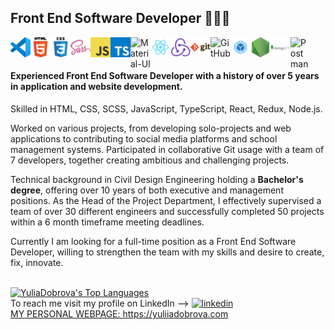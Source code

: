 ## Front End Software Developer 👩🏻‍💻

<img align="left" alt="Visual Studio Code" width="32px" src="https://raw.githubusercontent.com/github/explore/80688e429a7d4ef2fca1e82350fe8e3517d3494d/topics/visual-studio-code/visual-studio-code.png" style="max-width:100%;">
<img align="left" alt="HTML5" width="32px" src="https://raw.githubusercontent.com/github/explore/80688e429a7d4ef2fca1e82350fe8e3517d3494d/topics/html/html.png" style="max-width:100%;">
<img align="left" alt="CSS3" width="32px" src="https://raw.githubusercontent.com/github/explore/80688e429a7d4ef2fca1e82350fe8e3517d3494d/topics/css/css.png" style="max-width:100%;">
<img align="left" alt="Sass" width="32px" src="https://raw.githubusercontent.com/github/explore/80688e429a7d4ef2fca1e82350fe8e3517d3494d/topics/sass/sass.png" style="max-width:100%;">
<img align="left" alt="JavaScript" width="32px" src="https://raw.githubusercontent.com/github/explore/80688e429a7d4ef2fca1e82350fe8e3517d3494d/topics/javascript/javascript.png" style="max-width:100%;">
<img align="left" alt="TypeScript" width="32px" src="https://raw.githubusercontent.com/github/explore/80688e429a7d4ef2fca1e82350fe8e3517d3494d/topics/typescript/typescript.png" style="max-width:100%;">
<img align="left" alt="Material-UI" width="32px" src="https://cdn.worldvectorlogo.com/logos/material-ui-1.svg" style="max-width:100%;">
<img align="left" alt="React" width="32px" src="https://raw.githubusercontent.com/github/explore/80688e429a7d4ef2fca1e82350fe8e3517d3494d/topics/react/react.png" style="max-width:100%;">
<img align="left" alt="Redux" width="32px" src="https://raw.githubusercontent.com/github/explore/80688e429a7d4ef2fca1e82350fe8e3517d3494d/topics/redux/redux.png" style="max-width:100%;">
<img align="left" alt="Git" width="32px" src="https://raw.githubusercontent.com/github/explore/80688e429a7d4ef2fca1e82350fe8e3517d3494d/topics/git/git.png" style="max-width:100%;">
<img align="left" alt="GitHub" width="32px" src="https://avatars.slack-edge.com/2020-11-25/1527503386626_319578f21381f9641cd8_512.png" style="max-width:100%;">
<img align="left" alt="Webpack" width="32px" src="https://raw.githubusercontent.com/github/explore/80688e429a7d4ef2fca1e82350fe8e3517d3494d/topics/webpack/webpack.png" />
<img align="left" alt="Node.js" width="32px" src="https://raw.githubusercontent.com/github/explore/80688e429a7d4ef2fca1e82350fe8e3517d3494d/topics/nodejs/nodejs.png" />
<img align="left" alt="MongoDB" width="32px" src="https://raw.githubusercontent.com/github/explore/80688e429a7d4ef2fca1e82350fe8e3517d3494d/topics/mongodb/mongodb.png" /> 
<img align="left" alt="Postman" width="32px" src="https://cdn.coursehunter.net/category/postman.png" /> 
<br> <br/>
 <h4>
                    Experienced
                    <b>Front End Software Developer</b> with a
                    history of over <b>5 years</b> in application and
                    website development.
                  </h4>
                  <p>
                    Skilled in HTML, CSS, SCSS, JavaScript, TypeScript, React,
                    Redux, Node.js. 
                  </p>
                  <p>
                    Worked on various projects, from developing solo-projects
                    and web applications to contributing to social media
                    platforms and school management systems. Participated in collaborative Git usage with a
                    team of 7 developers, together creating
                    ambitious and challenging projects.
                  </p>
                  <p>
                    Technical background in Civil Design Engineering holding a
                    <b>Bachelor's degree</b>, offering over 10 years of
                    both executive and management positions. As the Head of the Project Department, I effectively supervised a team of over 30 different engineers
                    and successfully completed 50 projects within a 6 month timeframe meeting deadlines.
                  </p>
                  <p>
                    Currently I am looking for a full-time position as a
                    Front End Software Developer, willing to strengthen the
                    team with my skills and desire to create, fix, innovate.
                  </p>

<br/>
 <div> <a href="https://github.com/YuliaDobrova"><img alt="YuliaDobrova's Top Languages" src="https://denvercoder1-github-readme-stats.vercel.app/api/top-langs/?username=YuliaDobrova&langs_count=4&layout=compact&theme=react&border_color=7F3FBF&bg_color=0D1117&title_color=F85D7F&icon_color=F8D866" height="180px" width="100%"/></a>
 </div>
To reach me visit my profile on LinkedIn --> <a href="https://www.linkedin.com/in/yuliia-dobrova/" target="_blank"><img  alt="linkedin" width="20px" src="https://cdn-icons-png.flaticon.com/512/174/174857.png" /></a>
<br/>
<a href="https://yuliiadobrova.com" target="_blank">MY PERSONAL WEBPAGE: https://yuliiadobrova.com </a>


